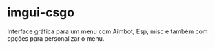 # imgui-csgo
Interface gráfica para um menu com Aimbot, Esp, misc e também com opções para personalizar o menu.

